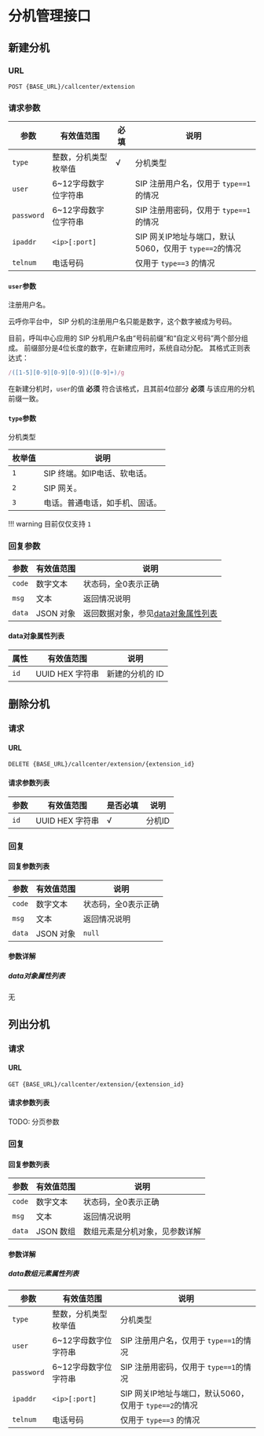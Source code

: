 # 分机管理接口
<!-- toc -->

## 新建分机

### URL

```
POST {BASE_URL}/callcenter/extension
```

### 请求参数

参数                  | 有效值范围            | 必填   | 说明
--------------------- | --------------------- | ------ | ----------------------------------------
`type`                | 整数，分机类型枚举值  | √      | 分机类型
`user`                | 6~12字母数字位字符串  |        | SIP 注册用户名，仅用于 `type==1`的情况
`password`            | 6~12字母数字位字符串  |        | SIP 注册用密码，仅用于 `type==1`的情况
`ipaddr`              | `<ip>[:port]`         |        | SIP 网关IP地址与端口，默认5060，仅用于 `type==2`的情况
`telnum`              | 电话号码              |        | 仅用于 `type==3` 的情况

#### `user`参数
注册用户名。

云呼你平台中， SIP 分机的注册用户名只能是数字，这个数字被成为号码。

目前，呼叫中心应用的 SIP 分机用户名由“号码前缀”和“自定义号码”两个部分组成。
前缀部分是4位长度的数字，在新建应用时，系统自动分配。
其格式正则表达式：

```js
/([1-5][0-9][0-9][0-9])([0-9]+)/g
```

在新建分机时，`user`的值 **必须** 符合该格式，且其前4位部分 **必须** 与该应用的分机前缀一致。

#### `type`参数
分机类型

 枚举值 | 说明
------- | --------------
 `1`    | SIP 终端。如IP电话、软电话。
 `2`    | SIP 网关。
 `3`    | 电话。普通电话，如手机、固话。

!!! warning
  目前仅仅支持 `1`

### 回复参数

参数     | 有效值范围   | 说明                           
-------- | ------------ | -----------------------------
`code`   | 数字文本     | 状态码，全0表示正确
`msg`    | 文本         | 返回情况说明
`data`   | JSON 对象    | 返回数据对象，参见[data对象属性列表](#data对象属性列表)

#### data对象属性列表

属性     | 有效值范围      | 说明
-------- | --------------- | --------
`id`     | UUID HEX 字符串 | 新建的分机的 ID

## 删除分机

### 请求

#### URL

```
DELETE {BASE_URL}/callcenter/extension/{extension_id}
```

#### 请求参数列表

参数                   | 有效值范围          | 是否必填  | 说明
---------------------- | ------------------- | --------- | ----------------------------------------
`id`                   | UUID HEX 字符串     | √         | 分机ID

### 回复

#### 回复参数列表

参数     | 有效值范围   | 说明
-------- | ------------ | -----------------------------
`code`   | 数字文本     | 状态码，全0表示正确
`msg`    | 文本         | 返回情况说明
`data`   | JSON 对象    | `null`

#### 参数详解

##### data对象属性列表

无

## 列出分机

### 请求

#### URL

```
GET {BASE_URL}/callcenter/extension/{extension_id}
```

#### 请求参数列表

TODO: 分页参数

### 回复

#### 回复参数列表

 参数     | 有效值范围   | 说明
--------- | ------------ | -----------------------------
`code`    | 数字文本     | 状态码，全0表示正确
`msg`     | 文本         | 返回情况说明
`data`    | JSON 数组    | 数组元素是分机对象，见参数详解

#### 参数详解

##### data数组元素属性列表

参数                  | 有效值范围            | 说明
--------------------- | --------------------- | ----------------------------------------
`type`                | 整数，分机类型枚举值  | 分机类型
`user`                | 6~12字母数字位字符串  | SIP 注册用户名，仅用于 `type==1`的情况
`password`            | 6~12字母数字位字符串  | SIP 注册用密码，仅用于 `type==1`的情况
`ipaddr`              | `<ip>[:port]`         | SIP 网关IP地址与端口，默认5060，仅用于 `type==2`的情况
`telnum`              | 电话号码              | 仅用于 `type==3` 的情况
